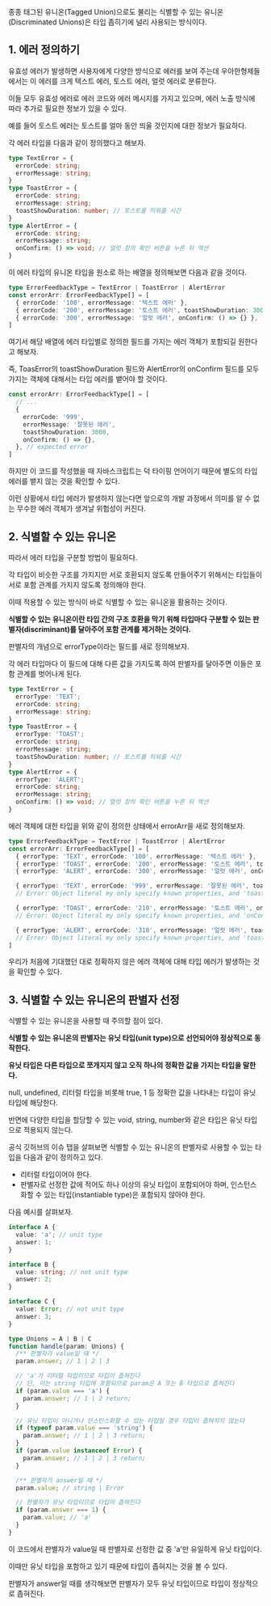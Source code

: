 종종 태그된 유니온(Tagged Union)으로도 불리는 식별할 수 있는 유니온(Discriminated Unions)은 타입 좁히기에 널리 사용되는 방식이다.

## 1. 에러 정의하기

유효성 에러가 발생하면 사용자에게 다양한 방식으로 에러를 보여 주는데 우아한형제들에서는 이 에러를 크게 텍스트 에러, 토스트 에러, 얼럿 에러로 분류한다.

이들 모두 유효성 에러로 에러 코드와 에러 메시지를 가지고 있으며, 에러 노출 방식에 따라 추가로 필요한 정보가 있을 수 있다.

예를 들어 토스트 에러는 토스트를 얼마 동안 띄울 것인지에 대한 정보가 필요하다.

각 에러 타입을 다음과 같이 정의했다고 해보자.

```typescript
type TextError = {
  errorCode: string;
  errorMessage: string;
}
type ToastError = {
  errorCode: string;
  errorMessage: string;
  toastShowDuration: number; // 토스트를 띄워줄 시간
}
type AlertError = {
  errorCode: string;
  errorMessage: string;
  onConfirm: () => void; // 얼럿 창의 확인 버튼을 누른 뒤 액션
}
```

이 에러 타입의 유니온 타입을 원소로 하는 배열을 정의해보면 다음과 같을 것이다.

```typescript
type ErrorFeedbackType = TextError | ToastError | AlertError
const errorArr: ErrorFeedbackType[] = [
  { errorCode: '100', errorMessage: '텍스트 에러' },
  { errorCode: '200', errorMessage: '토스트 에러', toastShowDuration: 3000 },
  { errorCode: '300', errorMessage: '얼럿 에러', onConfirm: () => {} },
]
```

여기서 해당 배열에 에러 타입별로 정의한 필드를 가지는 에러 객체가 포함되길 원한다고 해보자.

즉, ToasError의 toastShowDuration 필드와 AlertError의 onConfirm 필드를 모두 가지는 객체에 대해서는 타입 에러를 뱉어야 할 것이다.

```typescript
const errorArr: ErrorFeedbackType[] = [
  // ...
  {
    errorCode: '999',
    errorMessage: '잘못된 에러',
    toastShowDuration: 3000,
    onConfirm: () => {},
  }, // expected error
]
```

하지만 이 코드를 작성했을 때 자바스크립트는 덕 타이핑 언어이기 때문에 별도의 타입 에러를 뱉지 않는 것을 확인할 수 있다.

이런 상황에서 타입 에러가 발생하지 않는다면 앞으로의 개발 과정에서 의미를 알 수 없는 무수한 에러 객체가 생겨날 위험성이 커진다.

## 2. 식별할 수 있는 유니온

따라서 에러 타입을 구분할 방법이 필요하다.

각 타입이 비슷한 구조를 가지지만 서로 호환되지 않도록 만들어주기 위해서는 타입들이 서로 포함 관계를 가지지 않도록 정의해야 한다.

이때 적용할 수 있는 방식이 바로 식별할 수 있는 유니온을 활용하는 것이다.

**식별할 수 있는 유니온이란 타입 간의 구조 호환을 막기 위해 타입마다 구분할 수 있는 판별자(discriminant)를 달아주어 포함 관계를 제거하는 것이다.**

판별자의 개념으로 errorType이라는 필드를 새로 정의해보자.

각 에러 타입마다 이 필드에 대해 다른 값을 가지도록 하여 판별자를 달아주면 이들은 포함 관계를 벗어나게 된다.

```typescript
type TextError = {
  errorType: 'TEXT';
  errorCode: string;
  errorMessage: string;
}
type ToastError = {
  errorType: 'TOAST';
  errorCode: string;
  errorMessage: string;
  toastShowDuration: number; // 토스트를 띄워줄 시간
}
type AlertError = {
  errorType: 'ALERT';
  errorCode: string;
  errorMessage: string;
  onConfirm: () => void; // 얼럿 창의 확인 버튼을 누른 뒤 액션
}
```

에러 객체에 대한 타입을 위와 같이 정의한 상태에서 errorArr을 새로 정의해보자.

```typescript
type ErrorFeedbackType = TextError | ToastError | AlertError
const errorArr: ErrorFeedbackType[] = [
  { errorType: 'TEXT', errorCode: '100', errorMessage: '텍스트 에러' },
  { errorType: 'TOAST', errorCode: '200', errorMessage: '토스트 에러', toastShowDuration: 3000 },
  { errorType: 'ALERT', errorCode: '300', errorMessage: '얼럿 에러', onConfirm: () => {} },

  { errorType: 'TEXT', errorCode: '999', errorMessage: '잘못된 에러', toastShowDuration: 3000, onConfirm: () => {} },
  // Error: Object literal my only specify known properties, and 'toastShowDuration' does not exist in type 'TextError'

  { errorType: 'TOAST', errorCode: '210', errorMessage: '토스트 에러', onConfirm: () => {} },
  // Error: Object literal my only specify known properties, and 'onConfirm' does not exist in type 'ToastError'

  { errorType: 'ALERT', errorCode: '310', errorMessage: '얼럿 에러', toastShowDuration: 5000 },
  // Error: Object literal my only specify known properties, and 'toastShowDuration' does not exist in type 'AlertError'
]
```

우리가 처음에 기대했던 대로 정확하지 않은 에러 객체에 대해 타입 에러가 발생하는 것을 확인할 수 있다.


## 3. 식별할 수 있는 유니온의 판별자 선정

식별할 수 있는 유니온을 사용할 때 주의할 점이 있다.

**식별할 수 있는 유니온의 판별자는 유닛 타입(unit type)으로 선언되어야 정상적으로 동작한다.**

**유닛 타입은 다른 타입으로 쪼개지지 않고 오직 하나의 정확한 값을 가지는 타입을 말한다.**

null, undefined, 리터럴 타입을 비롯해 true, 1 등 정확한 값을 나타내는 타입이 유닛 타입에 해당한다.

반면에 다양한 타입을 할당할 수 있는 void, string, number와 같은 타입은 유닛 타입으로 적용되지 않는다.

공식 깃허브의 이슈 탭을 살펴보면 식별할 수 있는 유니온의 판별자로 사용할 수 있는 타입을 다음과 같이 정의하고 있다.

- 리터럴 타입이어야 한다.
- 판별자로 선정한 값에 적어도 하나 이상의 유닛 타입이 포함되어야 하며, 인스턴스화할 수 있는 타입(instantiable type)은 포함되지 않아야 한다.

다음 예시를 살펴보자.

```typescript
interface A {
  value: 'a'; // unit type
  answer: 1;
}

interface B {
  value: string; // not unit type
  answer: 2;
}

interface C {
  value: Error; // not unit type
  answer: 3;
}

type Unions = A | B | C
function handle(param: Unions) {
  /** 판별자가 value일 때 */
  param.answer; // 1 | 2 | 3

  // 'a'가 리터럴 타입이므로 타입이 좁혀진다
  // 단, 이는 string 타입에 포함되므로 param은 A 또는 B 타입으로 좁혀진다
  if (param.value === 'a') {
    param.answer; // 1 | 2 return;
  }

  // 유닛 타입이 아니거나 인스턴스화할 수 있는 타입일 경우 타입이 좁혀지지 않는다
  if (typeof param.value === 'string') {
    param.answer; // 1 | 2 | 3 return;
  }
  if (param.value instanceof Error) {
    param.answer; // 1 | 2 | 3 return;
  }

  /** 판별자가 answer일 때 */
  param.value; // string | Error

  // 판별자가 유닛 타입이므로 타입이 좁혀진다
  if (param.answer === 1) {
    param.value; // 'a'
  }
}
```

이 코드에서 판별자가 value일 때 판별자로 선정한 값 중 'a'만 유일하게 유닛 타입이다.

이때만 유닛 타입을 포함하고 있기 때문에 타입이 좁혀지는 것을 볼 수 있다.

판별자가 answer일 때를 생각해보면 판별자가 모두 유닛 타입이므로 타입이 정상적으로 좁혀진다.
